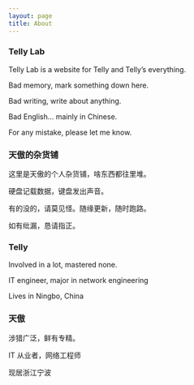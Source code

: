 ```yaml
---
layout: page
title: About
---
```


### Telly Lab

Telly Lab is a website for Telly and Telly’s everything.

Bad memory, mark something down here.

Bad writing, write about anything.

Bad English... mainly in Chinese.

For any mistake, please let me know.

### 天傲的杂货铺

这里是天傲的个人杂货铺，啥东西都往里堆。

硬盘记载数据，键盘发出声音。

有的没的，请莫见怪。随缘更新，随时跑路。

如有纰漏，恳请指正。

### Telly

Involved in a lot, mastered none.

IT engineer, major in network engineering

Lives in Ningbo, China

### 天傲

涉猎广泛，鲜有专精。

IT 从业者，网络工程师

现居浙江宁波
